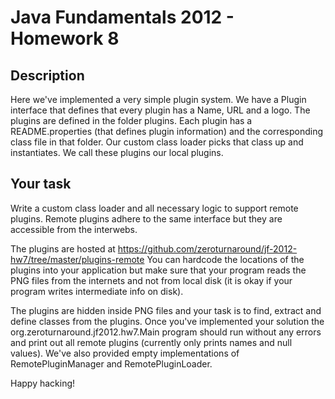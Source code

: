 Java Fundamentals 2012 - Homework 8
===========

Description
----------

Here we've implemented a very simple plugin system. We have a Plugin interface
that defines that every plugin has a Name, URL and a logo. The plugins are defined
in the folder plugins. Each plugin has a README.properties (that defines plugin information)
and the corresponding class file in that folder. Our custom class loader picks that 
class up and instantiates. We call these plugins our local plugins.

Your task
----------

Write a custom class loader and all necessary logic to support remote plugins. Remote plugins
adhere to the same interface but they are accessible from the interwebs.

The plugins are hosted at https://github.com/zeroturnaround/jf-2012-hw7/tree/master/plugins-remote You can
hardcode the locations of the plugins into your application but make sure that your program reads the PNG files
from the internets and not from local disk (it is okay if your program writes intermediate info on disk).

The plugins are hidden inside PNG files and your task is to find, extract and define classes from the plugins. Once
you've implemented your solution the org.zeroturnaround.jf2012.hw7.Main program should run without any errors and
print out all remote plugins (currently only prints names and null values). We've also provided empty implementations
of RemotePluginManager and RemotePluginLoader.

Happy hacking!